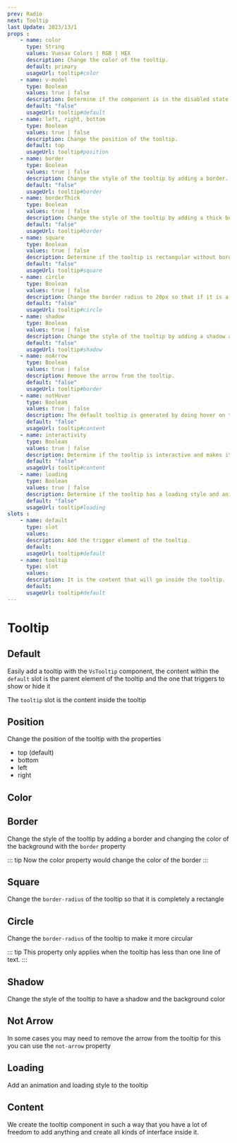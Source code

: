 ```yaml
---
prev: Radio
next: Tooltip
last Update: 2023/13/1
props : 
    - name: color
      type: String
      values: Vuesax Colors | RGB | HEX
      description: Change the color of the tooltip.
      default: primary
      usageUrl: tooltip#color
    - name: v-model
      type: Boolean
      values: true | false
      description: Determine if the component is in the disabled state.
      default: "false"
      usageUrl: tooltip#default
    - name: left, right, bottom
      type: Boolean
      values: true | false
      description: Change the position of the tooltip.
      default: top
      usageUrl: tooltip#position
    - name: border
      type: Boolean
      values: true | false
      description: Change the style of the tooltip by adding a border.
      default: "false"
      usageUrl: tooltip#border
    - name: borderThick
      type: Boolean
      values: true | false
      description: Change the style of the tooltip by adding a thick border only at the arrow position.
      default: "false"
      usageUrl: tooltip#border
    - name: square
      type: Boolean
      values: true | false
      description: Determine if the tooltip is rectangular without border-radius.	
      default: "false"
      usageUrl: tooltip#square
    - name: circle
      type: Boolean
      values: true | false
      description: Change the border radius to 20px so that if it is a single line of text the corners are circular.	
      default: "false"
      usageUrl: tooltip#circle
    - name: shadow
      type: Boolean
      values: true | false
      description: Change the style of the tooltip by adding a shadow and changing the background.	
      default: "false"
      usageUrl: tooltip#shadow
    - name: noArrow
      type: Boolean
      values: true | false
      description: Remove the arrow from the tooltip.
      default: "false"
      usageUrl: tooltip#border
    - name: notHover
      type: Boolean
      values: true | false
      description: The default tooltip is generated by doing hover on the parent element, that functionality is removed and no longer appears or disappears when doing hover.
      default: "false"
      usageUrl: tooltip#content
    - name: interactivity
      type: Boolean
      values: true | false
      description: Determine if the tooltip is interactive and makes it possible to click without automatically hiding.
      default: "false"
      usageUrl: tooltip#content
    - name: loading
      type: Boolean
      values: true | false
      description: Determine if the tooltip has a loading style and animation.	
      default: "false"
      usageUrl: tooltip#loading
slots : 
    - name: default
      type: slot
      values:
      description: Add the trigger element of the tooltip.
      default: 
      usageUrl: tooltip#default
    - name: tooltip
      type: slot
      values:
      description: It is the content that will go inside the tooltip.
      default: 
      usageUrl: tooltip#default
---
```


# Tooltip

<card>

## Default

Easily add a tooltip with the `VsTooltip` component, the content within the `default` slot is the parent element of the tooltip and the one that triggers to show or hide it

The `tooltip` slot is the content inside the tooltip

</card>

<card subtitle="Position">

## Position

Change the position of the tooltip with the properties

- top (default)
- bottom
- left
- right

</card>

<card subtitle="Color">

## Color

<coloren />

</card>

<card subtitle="Border">

## Border

Change the style of the tooltip by adding a border and changing the color of the background with the `border` property

::: tip
Now the color property would change the color of the border
:::

</card>

<card subtitle="Square">

## Square

Change the `border-radius` of the tooltip so that it is completely a rectangle

</card>

<card subtitle="Circle">

## Circle

Change the `border-radius` of the tooltip to make it more circular

::: tip
This property only applies when the tooltip has less than one line of text.
:::

</card>

<card subtitle="Shadow">

## Shadow

Change the style of the tooltip to have a shadow and the background color

</card>

<card subtitle="NotArrow">

## Not Arrow

In some cases you may need to remove the arrow from the tooltip for this you can use the `not-arrow` property

</card>

<card subtitle="Loading">

## Loading

Add an animation and loading style to the tooltip

</card>

<card subtitle="Content">

## Content

We create the tooltip component in such a way that you have a lot of freedom to add anything and create all kinds of interface inside it.

</card>

<script setup>
import Api from "../../../theme/global-components/template/API.tsx"
</script>

<Api/>
